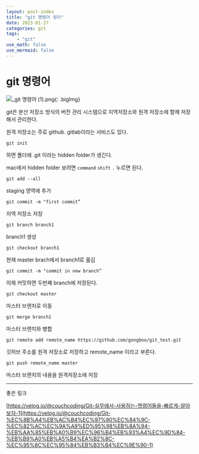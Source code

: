 ```yaml
---
layout: post-index
title: "git 명령어 정리"
date: 2023-01-27  
categories: git
tags: 
    - "git"
use_math: false
use_mermaid: false
---
```



# git 명령어

![_git 명령어 (1).png](https://blogger.googleusercontent.com/img/a/AVvXsEh-2jYhyu-NZVrlXKTiBTyHXMGaCZlCiJa2u9doe8_uhhqvqgD01doxsWFdFDddMz9qG4YfVglYp91r0CzmSqVeaS1XtYVihiyZRpfPUKNHqH8yGlsZBYRFCtvakXMpdu7FD3rAh6n2JfbpSfJKuVBlOvHkDpfuzFx7c_3c1bkwU9ABO-RMYu5dj5ov5A){: .bigImg}

git은 분산 저장소 방식의 버전 관리 시스템으로 지역저장소와 원격 저장소에 함께 저장해서 관리한다.

원격 저장소는 주로 github. gitlab이라는 서비스도 있다. 

`git init`

하면 폴더에 .git 이라는 hidden folder가 생긴다.

mac에서 hidden folder 보려면 `command` `shift` `.` 누르면 된다.

`git add --all`

staging 영역에 추가

`git commit -m "first commit”`

지역 저장소 저장

`git branch branch1`

branch1 생성

`git checkout branch1`

현재 master brach에서 branch1로 옮김

`git commit -m "commit in new branch”`

이제 커밋하면 두번째 branch에 저장된다.

`git checkout master`

마스터 브랜치로 이동

`git merge branch1`

마스터 브랜치와 병합

`git remote add remote_name https://github.com/gongboo/git_test.git`

깃허브 주소를 원격 저장소로 저장하고 remote_name 이라고 부른다.

`git push remote_name master`

마스터 브랜치의 내용을 원격저장소에 저장

---

좋은 링크

[https://velog.io/@couchcoding/Git-실무에서-사용하는-명령어들을-빠르게-알아보자-1](https://velog.io/@couchcoding/Git-%EC%8B%A4%EB%AC%B4%EC%97%90%EC%84%9C-%EC%82%AC%EC%9A%A9%ED%95%98%EB%8A%94-%EB%AA%85%EB%A0%B9%EC%96%B4%EB%93%A4%EC%9D%84-%EB%B9%A0%EB%A5%B4%EA%B2%8C-%EC%95%8C%EC%95%84%EB%B3%B4%EC%9E%90-1)